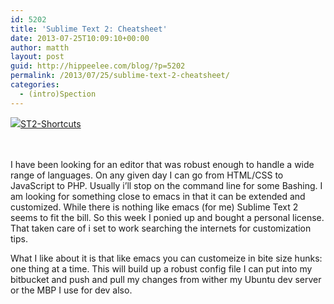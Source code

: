 ```yaml
---
id: 5202
title: 'Sublime Text 2: Cheatsheet'
date: 2013-07-25T10:09:10+00:00
author: matth
layout: post
guid: http://hippeelee.com/blog/?p=5202
permalink: /2013/07/25/sublime-text-2-cheatsheet/
categories:
  - (intro)Spection
---
```

<a style="line-height: 1.6;" href="http://localhost/wp-content/uploads/2013/07/ST2-Shortcuts.png"><img class="aligncenter size-large wp-image-5203" alt="ST2-Shortcuts" src="http://192.241.192.98/wp-content/uploads/2013/07/ST2-Shortcuts-1024x723.png" /></a>

&nbsp;

<!--more-->

I have been looking for an editor that was robust enough to handle a wide range of languages. On any given day I can go from HTML/CSS to JavaScript to PHP. Usually i&#8217;ll stop on the command line for some Bashing. I am looking for something close to emacs in that it can be extended and customized. While there is nothing like emacs (for me) Sublime Text 2 seems to fit the bill. So this week I ponied up and bought a personal license. That taken care of i set to work searching the internets for customization tips.

What I like about it is that like emacs you can customeize in bite size hunks: one thing at a time. This will build up a robust config file I can put into my bitbucket and push and pull my changes from wither my Ubuntu dev server or the MBP I use for dev also.